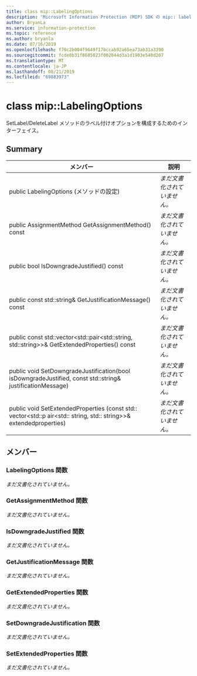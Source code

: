 ```yaml
---
title: class mip::LabelingOptions
description: 'Microsoft Information Protection (MIP) SDK の mip:: labelingoptions クラスについて説明します。'
author: BryanLa
ms.service: information-protection
ms.topic: reference
ms.author: bryanla
ms.date: 07/16/2019
ms.openlocfilehash: f70c2b004f9649f17bccab92a65ea73ab31a3390
ms.sourcegitcommit: fcde8b31f8685023f002044d3a1d1903e548d207
ms.translationtype: MT
ms.contentlocale: ja-JP
ms.lasthandoff: 08/21/2019
ms.locfileid: "69883973"
---
```

# <a name="class-miplabelingoptions"></a>class mip::LabelingOptions 
SetLabel/DeleteLabel メソッドのラベル付けオプションを構成するためのインターフェイス。
  
## <a name="summary"></a>Summary
 メンバー                        | 説明                                
--------------------------------|---------------------------------------------
public LabelingOptions (メソッドの設定)  | _まだ文書化されていません。_
public AssignmentMethod GetAssignmentMethod() const  | _まだ文書化されていません。_
public bool IsDowngradeJustified() const  | _まだ文書化されていません。_
public const std::string& GetJustificationMessage() const  | _まだ文書化されていません。_
public const std::vector\<std::pair\<std::string, std::string\>\>& GetExtendedProperties() const  | _まだ文書化されていません。_
public void SetDowngradeJustification(bool isDowngradeJustified, const std::string& justificationMessage)  | _まだ文書化されていません。_
public void SetExtendedProperties (const std:: vector\<std::p air\<std:: string, std:: string\>\>& extendedproperties)  | _まだ文書化されていません。_
  
## <a name="members"></a>メンバー
  
### <a name="labelingoptions-function"></a>LabelingOptions 関数
_まだ文書化されていません。_

  
### <a name="getassignmentmethod-function"></a>GetAssignmentMethod 関数
_まだ文書化されていません。_

  
### <a name="isdowngradejustified-function"></a>IsDowngradeJustified 関数
_まだ文書化されていません。_

  
### <a name="getjustificationmessage-function"></a>GetJustificationMessage 関数
_まだ文書化されていません。_

  
### <a name="getextendedproperties-function"></a>GetExtendedProperties 関数
_まだ文書化されていません。_

  
### <a name="setdowngradejustification-function"></a>SetDowngradeJustification 関数
_まだ文書化されていません。_

  
### <a name="setextendedproperties-function"></a>SetExtendedProperties 関数
_まだ文書化されていません。_

